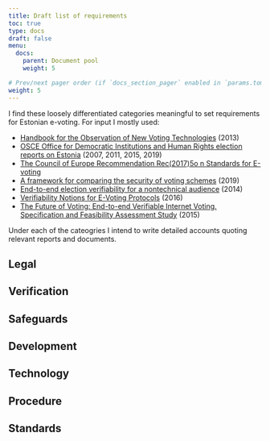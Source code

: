 ```yaml
---
title: Draft list of requirements
toc: true
type: docs
draft: false
menu:
  docs:
    parent: Document pool
    weight: 5

# Prev/next pager order (if `docs_section_pager` enabled in `params.toml`)
weight: 5
---
```


I find these loosely differentiated categories meaningful to set requirements for Estonian e-voting. For input I mostly used:

* [Handbook for the Observation of New Voting Technologies](https://www.osce.org/odihr/elections/104939) (2013)
* [OSCE Office for Democratic Institutions and Human Rights election reports on Estonia](https://www.osce.org/odihr/elections/estonia/) (2007, 2011, 2015, 2019)
* [The Council of Europe Recommendation Rec(2017)5o n Standards for E-voting](https://search.coe.int/cm/Pages/result_details.aspx?ObjectID=0900001680726f6f)
* [A framework for comparing the security of voting schemes](https://www.attejuvonen.fi/thesis/) (2019)
* [End-to-end election verifiability for a nontechnical audience](https://arxiv.org/abs/1504.03778) (2014)
* [Verifiability Notions for E-Voting Protocols](https://eprint.iacr.org/2016/287) (2016)
* [The Future of Voting: End-to-end Verifiable Internet Voting. Specification and Feasibility Assessment Study](https://github.com/GaloisInc/e2eviv/blob/master/report/E2EVIV_full_report.pdf) (2015)

Under each of the cateogries I intend to write detailed accounts quoting relevant reports and documents.

## Legal


## Verification


## Safeguards


## Development


## Technology


## Procedure


## Standards
